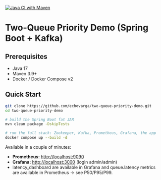 [![Java CI with Maven](https://github.com/echovarga/two-queue-priority-demo/actions/workflows/maven.yml/badge.svg)](https://github.com/echovarga/two-queue-priority-demo/actions/workflows/maven.yml)

# Two-Queue Priority Demo (Spring Boot + Kafka)

## Prerequisites
* Java 17
* Maven 3.9+
* Docker / Docker Compose v2

## Quick Start

```bash
git clone https://github.com/echovarga/two-queue-priority-demo.git
cd two-queue-priority-demo

# build the Spring Boot fat JAR 
mvn clean package -DskipTests

# run the full stack: Zookeeper, Kafka, Prometheus, Grafana, the app
docker compose up --build -d

```
Available in a couple of minutes:
* **Prometheus:** <http://localhost:9090>
* **Grafana:** <http://localhost:3000> (login admin/admin)
* latency_dashboard are available in Grafana and queue.latency metrics are available in Prometheus → see P50/P95/P99.






